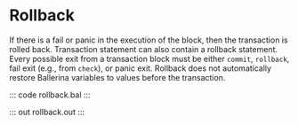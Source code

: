 # Rollback

If there is a fail or panic in the execution of the block, then the transaction is rolled back.
Transaction statement can also contain a rollback statement.
Every possible exit from a transaction block must be either `commit`, `rollback`, fail exit (e.g., from `check`), or panic exit.
Rollback does not automatically restore Ballerina variables to values before the transaction.

::: code rollback.bal :::

::: out rollback.out :::